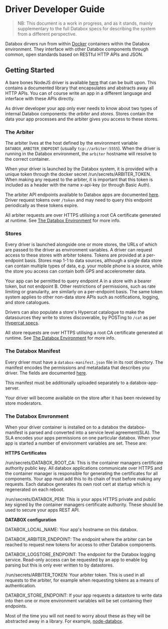 Driver Developer Guide
======================

> NB: This document is a work in progress, and as it stands, mainly supplementary to the full Databox specs for describing the system from a different perspective.

Databox dirvers run from within [Docker](https://www.docker.com/) containers within the Databox environment. They interface with other Databox components through common, open standards based on RESTful HTTP APIs and JSON.

Getting Started
---------------

A bare bones NodeJS driver is available [here](https://github.com/me-box/databox-driver-template-node) that can be built upon. This contains a documented library that encapsulates and abstracts away all HTTP APIs. You can of course write an app in a different language and interface with these APIs directly.

As driver developer your app only ever needs to know about two types of internal Databox components: the _arbiter_ and _stores_. Stores contain the data your app processes and the arbiter gives you access to these stores.

### The Arbiter ###

The arbiter lives at the host defined by the environment variable `DATABOX_ARBITER_ENDPOINT` (usually `tcp://arbiter:5555`). When the driver is running in the Databox environment, the `arbiter` hostname will resolve to the correct container.

When your driver is launched by the Databox system, it is provided with a unique token through the docker secret /run/secrets/ARBITER_TOKEN. When making any request to the arbiter, it is important that this token is included as a header with the name x-api-key (or through Basic Auth).

The arbiter API endpoints available to Databox apps are documented [here](https://github.com/me-box/databox-arbiter#container-facing). Driver request tokens over `/token` and may need to query this endpoint periodically as these tokens expire.

All arbiter requests are over HTTPS utilising a root CA certificate generated at runtime. See [The Databox Environment](/app-dev.md#the-databox-envronment) for more info.

### Stores ###

Every driver is launched alongside one or more stores, the URLs of which are passed to the driver as environment variables. A driver can request access to these stores with arbiter tokens. Tokens are provided at a per-endpoint basis. Stores map 1-1 to data sources, although a single data store can contain multiple types of data, e.g. your mobile phone is a source, while the store you access can contain both GPS and accelerometer data.

Your app can be permitted to query endpoint A in a store with a bearer token, but not endpoint B. Other restrictions of permissions, such as rate limiting or granularity, are similarly on a per-endpoint basis. The same token system applies to other non-data store APIs such as notifications, logging, and store catalogues.

Drivers can also populate a store's Hypercat catalogue to make the datasources they write to stores discoverable, by POSTing to `/cat` as per [Hypercat specs](https://shop.bsigroup.com/upload/276605/PAS212-corr.pdf).

All store requests are over HTTPS utilising a root CA certificate generated at runtime. See [The Databox Environment](/app-dev.md#the-databox-envronment) for more info.

### The Databox Manifest ###

Every driver must have a `databox-manifest.json` file in its root directory. The manifest encodes the permissions and metatadata that describes you driver.  The fields are documented [here](https://github.com/me-box/documents/blob/master/specs/manifest_and_sla.md#manifest).

This manifest must be additionally uploaded separately to a databox-app-server.

Your driver will become available on the store after it has been reviewed by store moderators.

### The Databox Envronment ###

When your driver container is installed on to a databox the databox-manifest is parsed and converted into a service level agreement(SLA). The SLA encodes your apps permissions on one particular databox. When your app is started a number of environment variables are set. These are:

**HTTPS Certificates**

/run/secrets/DATABOX_ROOT_CA: This is the container managers certificate authority public key. All databox applications communicate over HTTPS and the container manager is responsible for generating the certificates for all components. Your app must add this to its chain of trust before making any requests. Each databox generates its own root cert at startup which is regenerated on each reboot.

/run/secrets/DATABOX_PEM: This is your apps HTTPS private and public key signed by the container managers certificate authority. These should be used to secure your apps REST API.

**DATABOX configuration**

DATABOX_LOCAL_NAME: Your app's hostname on this databox.

DATABOX_ARBITER_ENDPOINT: The endpoint where the arbiter can be reached to request new tokens for access to other Databox components.

DATABOX_LOGSTORE_ENDPOINT: The endpoint for the Databox logging service. Read-only access can be requested by an app to enable log parsing but this is only ever written to by datastores.

/run/secrets/ARBITER_TOKEN: Your arbiter token. This is used in all requests to the arbiter, for example when requesting tokens as a means of authentication.

DATABOX_STORE_ENDPOINT: If your app requests a datastore to write data into then one or more environment variables will be set containing their endpoints.

Most of the time you will not need to worry about these as they will be abstracted away in a library. For example, [node-databox](https://github.com/me-box/node-databox).
